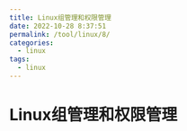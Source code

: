 ```yaml
---
title: Linux组管理和权限管理
date: 2022-10-28 8:37:51
permalink: /tool/linux/8/
categories:
  - linux
tags:
  - linux
---
```


# Linux组管理和权限管理